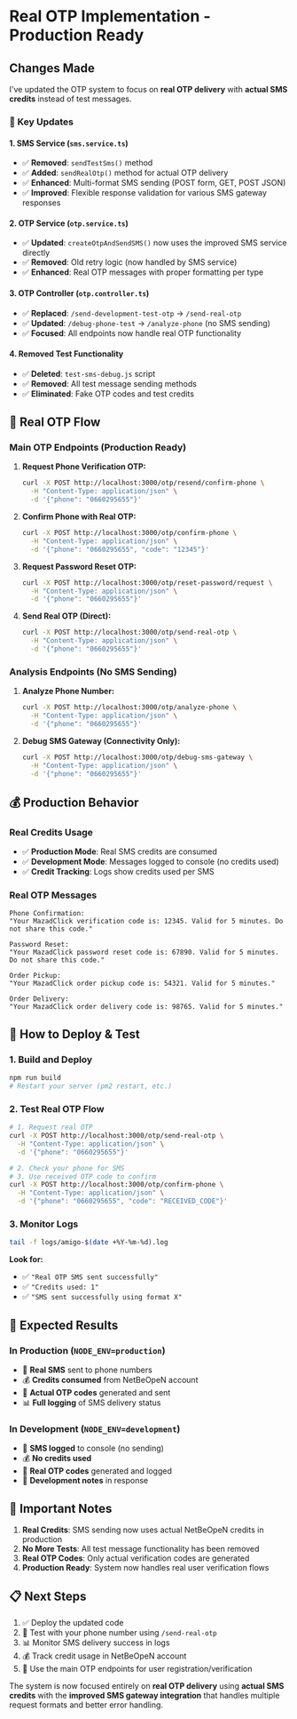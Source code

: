 # Real OTP Implementation - Production Ready

## Changes Made

I've updated the OTP system to focus on **real OTP delivery** with **actual SMS credits** instead of test messages.

### 🚀 Key Updates

#### 1. **SMS Service (`sms.service.ts`)**
- ✅ **Removed**: `sendTestSms()` method 
- ✅ **Added**: `sendRealOtp()` method for actual OTP delivery
- ✅ **Enhanced**: Multi-format SMS sending (POST form, GET, POST JSON)
- ✅ **Improved**: Flexible response validation for various SMS gateway responses

#### 2. **OTP Service (`otp.service.ts`)**
- ✅ **Updated**: `createOtpAndSendSMS()` now uses the improved SMS service directly
- ✅ **Removed**: Old retry logic (now handled by SMS service)
- ✅ **Enhanced**: Real OTP messages with proper formatting per type

#### 3. **OTP Controller (`otp.controller.ts`)**
- ✅ **Replaced**: `/send-development-test-otp` → `/send-real-otp`
- ✅ **Updated**: `/debug-phone-test` → `/analyze-phone` (no SMS sending)
- ✅ **Focused**: All endpoints now handle real OTP functionality

#### 4. **Removed Test Functionality**
- ✅ **Deleted**: `test-sms-debug.js` script
- ✅ **Removed**: All test message sending methods
- ✅ **Eliminated**: Fake OTP codes and test credits

## 📱 Real OTP Flow

### **Main OTP Endpoints (Production Ready)**

1. **Request Phone Verification OTP:**
   ```bash
   curl -X POST http://localhost:3000/otp/resend/confirm-phone \
     -H "Content-Type: application/json" \
     -d '{"phone": "0660295655"}'
   ```

2. **Confirm Phone with Real OTP:**
   ```bash
   curl -X POST http://localhost:3000/otp/confirm-phone \
     -H "Content-Type: application/json" \
     -d '{"phone": "0660295655", "code": "12345"}'
   ```

3. **Request Password Reset OTP:**
   ```bash
   curl -X POST http://localhost:3000/otp/reset-password/request \
     -H "Content-Type: application/json" \
     -d '{"phone": "0660295655"}'
   ```

4. **Send Real OTP (Direct):**
   ```bash
   curl -X POST http://localhost:3000/otp/send-real-otp \
     -H "Content-Type: application/json" \
     -d '{"phone": "0660295655"}'
   ```

### **Analysis Endpoints (No SMS Sending)**

1. **Analyze Phone Number:**
   ```bash
   curl -X POST http://localhost:3000/otp/analyze-phone \
     -H "Content-Type: application/json" \
     -d '{"phone": "0660295655"}'
   ```

2. **Debug SMS Gateway (Connectivity Only):**
   ```bash
   curl -X POST http://localhost:3000/otp/debug-sms-gateway \
     -H "Content-Type: application/json" \
     -d '{"phone": "0660295655"}'
   ```

## 💰 Production Behavior

### **Real Credits Usage**
- ✅ **Production Mode**: Real SMS credits are consumed
- ✅ **Development Mode**: Messages logged to console (no credits used)
- ✅ **Credit Tracking**: Logs show credits used per SMS

### **Real OTP Messages**
```
Phone Confirmation:
"Your MazadClick verification code is: 12345. Valid for 5 minutes. Do not share this code."

Password Reset:
"Your MazadClick password reset code is: 67890. Valid for 5 minutes. Do not share this code."

Order Pickup:
"Your MazadClick order pickup code is: 54321. Valid for 5 minutes."

Order Delivery:
"Your MazadClick order delivery code is: 98765. Valid for 5 minutes."
```

## 🔧 How to Deploy & Test

### **1. Build and Deploy**
```bash
npm run build
# Restart your server (pm2 restart, etc.)
```

### **2. Test Real OTP Flow**
```bash
# 1. Request real OTP
curl -X POST http://localhost:3000/otp/send-real-otp \
  -H "Content-Type: application/json" \
  -d '{"phone": "0660295655"}'

# 2. Check your phone for SMS
# 3. Use received OTP code to confirm
curl -X POST http://localhost:3000/otp/confirm-phone \
  -H "Content-Type: application/json" \
  -d '{"phone": "0660295655", "code": "RECEIVED_CODE"}'
```

### **3. Monitor Logs**
```bash
tail -f logs/amigo-$(date +%Y-%m-%d).log
```

**Look for:**
- ✅ `"Real OTP SMS sent successfully"`
- ✅ `"Credits used: 1"`
- ✅ `"SMS sent successfully using format X"`

## 🎯 Expected Results

### **In Production (`NODE_ENV=production`)**
- 📱 **Real SMS** sent to phone numbers
- 💰 **Credits consumed** from NetBeOpeN account
- 🔢 **Actual OTP codes** generated and sent
- 📊 **Full logging** of SMS delivery status

### **In Development (`NODE_ENV=development`)**
- 📝 **SMS logged** to console (no sending)
- 💰 **No credits used**
- 🔢 **Real OTP codes** generated and logged
- 🔧 **Development notes** in response

## 🚨 Important Notes

1. **Real Credits**: SMS sending now uses actual NetBeOpeN credits in production
2. **No More Tests**: All test message functionality has been removed
3. **Real OTP Codes**: Only actual verification codes are generated
4. **Production Ready**: System now handles real user verification flows

## 📋 Next Steps

1. ✅ Deploy the updated code
2. 📱 Test with your phone number using `/send-real-otp`
3. 📊 Monitor SMS delivery success in logs
4. 💰 Track credit usage in NetBeOpeN account
5. 🔄 Use the main OTP endpoints for user registration/verification

The system is now focused entirely on **real OTP delivery** using **actual SMS credits** with the **improved SMS gateway integration** that handles multiple request formats and better error handling.

